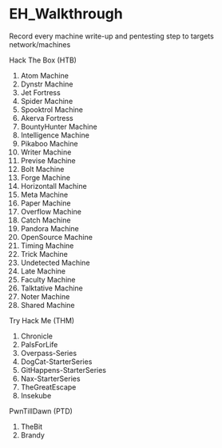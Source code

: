 # EH_Walkthrough
Record every machine write-up and pentesting step to targets network/machines

Hack The Box (HTB)
1. Atom Machine
2. Dynstr Machine
3. Jet Fortress
4. Spider Machine
5. Spooktrol Machine
6. Akerva Fortress
7. BountyHunter Machine
8. Intelligence Machine
9. Pikaboo Machine
10. Writer Machine
11. Previse Machine
12. Bolt Machine
13. Forge Machine
14. Horizontall Machine
15. Meta Machine
16. Paper Machine
17. Overflow Machine
18. Catch Machine
19. Pandora Machine
20. OpenSource Machine
21. Timing Machine
22. Trick Machine
23. Undetected Machine
24. Late Machine
25. Faculty Machine
26. Talktative Machine
27. Noter Machine
28. Shared Machine

Try Hack Me (THM)
1. Chronicle
2. PalsForLife
3. Overpass-Series
4. DogCat-StarterSeries
5. GitHappens-StarterSeries
6. Nax-StarterSeries
7. TheGreatEscape
8. Insekube

PwnTillDawn (PTD)
1. TheBit
2. Brandy

